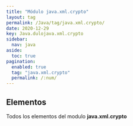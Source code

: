 ```yaml
---
title: "Módulo java.xml.crypto"
layout: tag
permalink: /Java/tag/java.xml.crypto/
date: 2020-12-29
key: Java.dulojava.xml.crypto
sidebar: 
  nav: java
aside: 
  toc: true
pagination: 
  enabled: true
  tag: "java.xml.crypto"
  permalink: /:num/
---
```


<h2>Elementos</h2>
Todos los elementos del modulo <strong>java.xml.crypto</strong>
